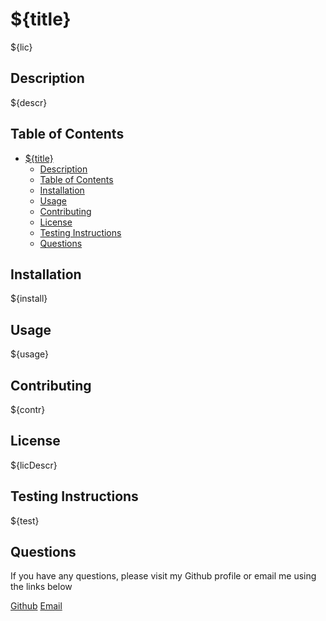# ${title}
${lic}

## Description
${descr}

## Table of Contents
- [${title}](#title)
  - [Description](#description)
  - [Table of Contents](#table-of-contents)
  - [Installation](#installation)
  - [Usage](#usage)
  - [Contributing](#contributing)
  - [License](#license)
  - [Testing Instructions](#testing-instructions)
  - [Questions](#questions)

## Installation
${install}

## Usage
${usage}

## Contributing
${contr}

## License
${licDescr}

## Testing Instructions
${test}

## Questions
If you have any questions, please visit my Github profile or email me using the links below

[Github](https://github.com/${git})
[Email](mailto:${email})